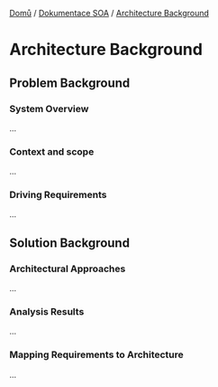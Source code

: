 [Domů](/README.md) / [Dokumentace SOA](/Dokumentace/SOA/README.md) / [Architecture Background](/Dokumentace/SOA/pages/architecture-background.md)

# Architecture Background

## Problem Background

### System Overview
...

### Context and scope
...

### Driving Requirements
...

## Solution Background

### Architectural Approaches
...

### Analysis Results
...

### Mapping Requirements to Architecture
...
